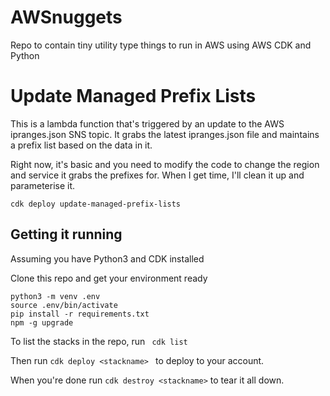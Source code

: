 # AWSnuggets
Repo to contain tiny utility type things to run in AWS using AWS CDK and Python


# Update Managed Prefix Lists

This is a lambda function that's triggered by an update to the AWS ipranges.json
SNS topic. It grabs the latest ipranges.json file and maintains a prefix list
based on the data in it. 

Right now, it's basic and you need to modify the code to change the region and 
service it grabs the prefixes for. When I get time, I'll clean it up and 
parameterise it.

```
cdk deploy update-managed-prefix-lists
```

## Getting it running

Assuming you have Python3 and CDK installed

Clone this repo and get your environment ready

```
python3 -m venv .env
source .env/bin/activate
pip install -r requirements.txt
npm -g upgrade
```

To list the stacks in the repo, run ``` cdk list```

Then run ```cdk deploy <stackname> ``` to deploy to your account.

When you're done run ```cdk destroy <stackname>``` to tear it all down.